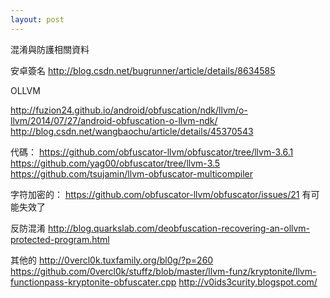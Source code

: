 ```yaml
---
layout: post
---
```


混淆與防護相關資料

安卓簽名  http://blog.csdn.net/bugrunner/article/details/8634585

OLLVM 

http://fuzion24.github.io/android/obfuscation/ndk/llvm/o-llvm/2014/07/27/android-obfuscation-o-llvm-ndk/
http://blog.csdn.net/wangbaochu/article/details/45370543

代碼：
https://github.com/obfuscator-llvm/obfuscator/tree/llvm-3.6.1
https://github.com/yag00/obfuscator/tree/llvm-3.5
https://github.com/tsujamin/llvm-obfuscator-multicompiler

字符加密的：
https://github.com/obfuscator-llvm/obfuscator/issues/21  有可能失效了

反防混淆
http://blog.quarkslab.com/deobfuscation-recovering-an-ollvm-protected-program.html


其他的
http://0vercl0k.tuxfamily.org/bl0g/?p=260
https://github.com/0vercl0k/stuffz/blob/master/llvm-funz/kryptonite/llvm-functionpass-kryptonite-obfuscater.cpp
http://v0ids3curity.blogspot.com/

